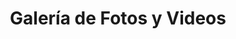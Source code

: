 ---
title: "Galería de Fotos y Videos"
layout: "gallery"
areas:
  - name: "Edicion Grafica"
    slug: "edicion-grafica"
  - name: "Gráfica e Ilustración"
    slug: "grafica-e-ilustracion"
  - name: "Iconicidad y Entornos"
    slug: "iconicidad-y-entornos"
  - name: "Medios Audiovisuales e Hipermedia"
    slug: "medios-audiovisuales-e-hipermedia"

media:
  edicion-grafica:
    photos:
      - src: "images/areas/edicion-grafica/Caligrama.png"
        title: "Caligrama Tipográfico"
      - src: "images/areas/edicion-grafica/ck.jpg"
        title: "ck"
      - src: "images/areas/edicion-grafica/Copia de Xochiquetzali´s Arreglos florales (1).jpeg"
        title: "Xochiquetzali's Arreglos florales"
      - src: "images/areas/edicion-grafica/Periódico-Tania Herrera.png"
        title: "Periodico"
        author: "Tania Herrera"
      - src: "images/areas/edicion-grafica/Portada Tania Herrera.png"
        title: "Portada periodico"
        author: "Tania Herrera"
      - src: "images/areas/edicion-grafica/Poster Promocion Pizzeria Urbano Negro y Naranja.png"
        title: "Poster pizzeria"
      - src: "images/areas/edicion-grafica/Proyecto final Diseño.png"
        title: "Poster pelicula"
      - src: "images/areas/edicion-grafica/Triptico FINAL.png"
        title: "Triptico 80's"
      - src: "images/areas/edicion-grafica/TripticoDigital1 (1).jpg"
        title: "Triptico CMYK"
      - src: "images/areas/edicion-grafica/TripticoDigital1 (2).jpg"
        title: "Triptico CMYK"

  grafica-e-ilustracion:
    photos:
      - src: "images/areas/grafica-e-ilustracion/Fotografía_de_producto_Jimena_Reyes.jpg"
        title: "Fotografia de producto"
        author: "Jimena Reyes"
      - src: "images/areas/grafica-e-ilustracion/chica.png"
        title: "Anime"
      - src: "images/areas/grafica-e-ilustracion/Identidad_Grafica(2).jpeg"
        title: "Identidad gráfica"
        author: "Camila Mondragón"
      - src: "images/areas/grafica-e-ilustracion/IMG_1839.jpg"
        title: "Icono 1"
      - src: "images/areas/grafica-e-ilustracion/IMG_1840.jpg"
        title: "Icono 2"
      - src: "images/areas/grafica-e-ilustracion/mural.jpg"
        title: "Mural de dibujos"
      - src: "images/areas/grafica-e-ilustracion/mural.jpeg"
        title: "Mural"
        author: "Danna Arroyo, Daniela Hoyos y Gloria Murcio"

  iconicidad-y-entornos:
    photos:
      - src: "images/areas/iconicidad-y-entornos/1.png"
        title: "Imagen señalamiento"
      - src: "images/areas/iconicidad-y-entornos/2.png"
        title: "Empaque" 
      - src: "images/areas/iconicidad-y-entornos/3.png"
        title: "Empaque" 
      - src: "images/areas/iconicidad-y-entornos/4.jpg"
        title: "Diseño estructura" 
      - src: "images/areas/iconicidad-y-entornos/5.png"
        title: "Dibujo geometrico" 
      - src: "images/areas/iconicidad-y-entornos/6.jpg"
        title: "Maqueta" 
    videos:
      - youtube_id: "OrG8ztd90RM"
        title: "GALERÍA DE TRABAJOS"
        author: "FAD Audiovisuales"
        
  medios-audiovisuales-e-hipermedia:
    photos:
      - src: "images/areas/medios-audiovisuales-e-hipermedia/(HM-Galería5).gif"
        title: "Publicidad producto"
      - src: "images/areas/medios-audiovisuales-e-hipermedia/(HipermediaGalería-1)-Sugoi-Brand-Refresh-Alejandro-Paniagua-2.gif"
        title: "Branding Sugoi"
        author: "Alejandro Panigua"
      - src: "images/areas/medios-audiovisuales-e-hipermedia/(HM-Galería2).jpg"
        title: "Branding Sugoi"
        author: "Alejandro Panigua"
      - src: "images/areas/medios-audiovisuales-e-hipermedia/(HM-Galería3).jpg"
        title: "Branding Sugoi"
        author: "Alejandro Panigua"
      - src: "images/areas/medios-audiovisuales-e-hipermedia/(HM-Galería4).jpg"
        title: "Branding Sugoi"
        author: "Alejandro Panigua"
      - src: "images/areas/medios-audiovisuales-e-hipermedia/(HM-Galería7).jpg"
        title: "Triptico digital"
        author: "Jimena Reyes"
      - src: "images/areas/medios-audiovisuales-e-hipermedia/(HM-Galería9).jpg"
        title: "Triptico digital"
        author: "Jimena Reyes"
      - src: "images/areas/medios-audiovisuales-e-hipermedia/2.jpg"
        title: "Pagina Web Pizzas"
      - src: "images/areas/medios-audiovisuales-e-hipermedia/1.jpg"
        title: "Instagram Pizzas"
    videos:
      - youtube_id: "lS6JfimPqvs"
        title: "Mural con Realidad Virtual"
        author: "FAD Audiovisuales"  
---